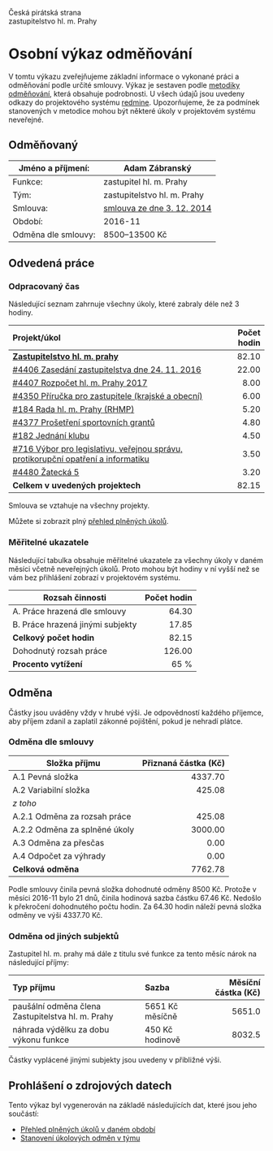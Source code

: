 Česká pirátská strana  
zastupitelstvo hl. m. Prahy

Osobní výkaz odměňování
=======================

V tomtu výkazu zveřejňujeme základní informace o vykonané práci a odměňování
podle určité smlouvy. Výkaz je sestaven podle [metodiky odměňování][metodika],
která obsahuje podrobnosti. U všech údajů jsou uvedeny odkazy do projektového
systému [redmine](https://redmine.pirati.cz). Upozorňujeme, že za podmínek
stanovených v metodice mohou být některé úkoly v projektovém systému neveřejné.

Odměňovaný
----------

Jméno a příjmení:        | Adam Zábranský
-----------------------  | --------------------
Funkce:                  | zastupitel hl. m. Prahy
Tým:                     | zastupitelstvo hl. m. Prahy
Smlouva:                 | [smlouva ze dne 3. 12. 2014][smlouva]
Období:                  | 2016-11
Odměna dle smlouvy:      | 8500–13500 Kč

Odvedená práce
--------------

### Odpracovaný čas

Následující seznam zahrnuje všechny úkoly, které zabraly déle než 3 hodiny.

| Projekt/úkol                                                                              |   Počet hodin |
|:------------------------------------------------------------------------------------------|--------------:|
| **[Zastupitelstvo hl. m. prahy][p15]**                                                    |         82.10 |
| [#4406 Zasedání zastupitelstva dne 24. 11. 2016][t4406]                                   |         22.00 |
| [#4407 Rozpočet hl. m. Prahy 2017][t4407]                                                 |          8.00 |
| [#4350 Příručka pro zastupitele (krajské a obecní)][t4350]                                |          6.00 |
| [#184 Rada hl. m. Prahy (RHMP)][t184]                                                     |          5.20 |
| [#4377 Prošetření sportovních grantů][t4377]                                              |          4.80 |
| [#182 Jednání klubu][t182]                                                                |          4.50 |
| [#716 Výbor pro legislativu, veřejnou správu, protikorupční opatření a informatiku][t716] |          3.50 |
| [#4480 Žatecká 5][t4480]                                                                  |          3.20 |
| **Celkem v uvedených projektech**                                                         |         82.15 |

Smlouva se vztahuje na všechny projekty. 

Můžete si zobrazit plný [přehled plněných úkolů][tasklist].

### Měřitelné ukazatele

Následující tabulka obsahuje měřitelné ukazatele za všechny úkoly v daném měsíci
včetně neveřejných úkolů. Proto mohou být hodiny v ní vyšší než se vám bez
přihlášení zobrazí v projektovém systému.

Rozsah činnosti                        | Počet hodin
--------------                         | ----------:
A. Práce hrazená dle smlouvy           |  64.30
B. Práce hrazená jinými subjekty       |  17.85
**Celkový počet hodin**                |  82.15
Dohodnutý rozsah práce                 | 126.00
**Procento vytížení**                  |   65 %

Odměna
------

Částky jsou uváděny vždy v hrubé výši. Je odpovědností každého příjemce, aby
příjem zdanil a zaplatil zákonné pojištění, pokud je nehradí plátce.

### Odměna dle smlouvy

Složka příjmu                 | Přiznaná částka (Kč)
-----------------             | --------------------:
A.1 Pevná složka              |  4337.70
A.2 Variabilní složka         |   425.08
*z toho*                      |
A.2.1 Odměna za rozsah práce  |   425.08
A.2.2 Odměna za splněné úkoly |  3000.00
A.3 Odměna za přesčas         |     0.00
A.4 Odpočet za výhrady        |     0.00
**Celková odměna**            |  7762.78

Podle smlouvy činila pevná složka dohodnuté odměny 8500 Kč. Protože v měsíci 2016-11 bylo 21 dnů, činila hodinová sazba částku 67.46 Kč. Nedošlo k překročení dohodnutého počtu hodin. Za 64.30 hodin náleží pevná složka odměny ve výši 4337.70 Kč. 

### Odměna od jiných subjektů

Zastupitel hl. m. prahy má dále z titulu své funkce za tento měsíc nárok na následující příjmy:

| Typ příjmu                                        | Sazba           |   Měsíční částka (Kč) |
|:--------------------------------------------------|:----------------|----------------------:|
| paušální odměna člena Zastupitelstva hl. m. Prahy | 5651 Kč měsíčně |                5651.0 |
| náhrada výdělku za dobu výkonu funkce             | 450 Kč hodinově |                8032.5 |

Částky vyplácené jinými subjekty jsou uvedeny v přibližné výši.


Prohlášení o zdrojových datech
------------------------------

Tento výkaz byl vygenerován na základě následujících dat, které jsou jeho součástí:

* [Přehled plněných úkolů v daném období](user_report.csv)
* [Stanovení úkolových odměn v týmu](../task_rewards.csv)

[metodika]: https://redmine.pirati.cz/projects/praha/wiki/Odm%C4%9B%C5%88ov%C3%A1n%C3%AD_zastupitel%C5%AF


[p15]: https://redmine.pirati.cz/time_entries.csv?c[]=project&c[]=user&c[]=activity&c[]=issue&c[]=hours&c[]=cf_16&c[]=spent_on&f[]=spent_on&f[]=user_id&f[]=&op[spent_on]=><&op[user_id]==&utf8=%E2%9C%93&v[spent_on][]=2016-11-01&v[spent_on][]=2016-11-30&v[user_id][]=1&v[user_id][]=6&f[]=project_id&op[project_id]==&v[project_id][]=15

[t4406]: https://redmine.pirati.cz/issues/4406/time_entries?c[]=project&c[]=user&c[]=activity&c[]=issue&c[]=hours&c[]=cf_16&c[]=spent_on&f[]=spent_on&f[]=user_id&f[]=&op[spent_on]=><&op[user_id]==&utf8=%E2%9C%93&v[spent_on][]=2016-11-01&v[spent_on][]=2016-11-30&v[user_id][]=1&v[user_id][]=6

[t4407]: https://redmine.pirati.cz/issues/4407/time_entries?c[]=project&c[]=user&c[]=activity&c[]=issue&c[]=hours&c[]=cf_16&c[]=spent_on&f[]=spent_on&f[]=user_id&f[]=&op[spent_on]=><&op[user_id]==&utf8=%E2%9C%93&v[spent_on][]=2016-11-01&v[spent_on][]=2016-11-30&v[user_id][]=1&v[user_id][]=6

[t4350]: https://redmine.pirati.cz/issues/4350/time_entries?c[]=project&c[]=user&c[]=activity&c[]=issue&c[]=hours&c[]=cf_16&c[]=spent_on&f[]=spent_on&f[]=user_id&f[]=&op[spent_on]=><&op[user_id]==&utf8=%E2%9C%93&v[spent_on][]=2016-11-01&v[spent_on][]=2016-11-30&v[user_id][]=1&v[user_id][]=6

[t184]: https://redmine.pirati.cz/issues/184/time_entries?c[]=project&c[]=user&c[]=activity&c[]=issue&c[]=hours&c[]=cf_16&c[]=spent_on&f[]=spent_on&f[]=user_id&f[]=&op[spent_on]=><&op[user_id]==&utf8=%E2%9C%93&v[spent_on][]=2016-11-01&v[spent_on][]=2016-11-30&v[user_id][]=1&v[user_id][]=6

[t4377]: https://redmine.pirati.cz/issues/4377/time_entries?c[]=project&c[]=user&c[]=activity&c[]=issue&c[]=hours&c[]=cf_16&c[]=spent_on&f[]=spent_on&f[]=user_id&f[]=&op[spent_on]=><&op[user_id]==&utf8=%E2%9C%93&v[spent_on][]=2016-11-01&v[spent_on][]=2016-11-30&v[user_id][]=1&v[user_id][]=6

[t182]: https://redmine.pirati.cz/issues/182/time_entries?c[]=project&c[]=user&c[]=activity&c[]=issue&c[]=hours&c[]=cf_16&c[]=spent_on&f[]=spent_on&f[]=user_id&f[]=&op[spent_on]=><&op[user_id]==&utf8=%E2%9C%93&v[spent_on][]=2016-11-01&v[spent_on][]=2016-11-30&v[user_id][]=1&v[user_id][]=6

[t716]: https://redmine.pirati.cz/issues/716/time_entries?c[]=project&c[]=user&c[]=activity&c[]=issue&c[]=hours&c[]=cf_16&c[]=spent_on&f[]=spent_on&f[]=user_id&f[]=&op[spent_on]=><&op[user_id]==&utf8=%E2%9C%93&v[spent_on][]=2016-11-01&v[spent_on][]=2016-11-30&v[user_id][]=1&v[user_id][]=6

[t4480]: https://redmine.pirati.cz/issues/4480/time_entries?c[]=project&c[]=user&c[]=activity&c[]=issue&c[]=hours&c[]=cf_16&c[]=spent_on&f[]=spent_on&f[]=user_id&f[]=&op[spent_on]=><&op[user_id]==&utf8=%E2%9C%93&v[spent_on][]=2016-11-01&v[spent_on][]=2016-11-30&v[user_id][]=1&v[user_id][]=6



[tasklist]: https://redmine.pirati.cz/time_entries?c[]=project&c[]=user&c[]=activity&c[]=issue&c[]=hours&c[]=cf_16&c[]=spent_on&f[]=spent_on&f[]=user_id&f[]=&op[spent_on]=><&op[user_id]==&utf8=%E2%9C%93&v[spent_on][]=2016-11-01&v[spent_on][]=2016-11-30&v[user_id][]=16

[smlouva]: https://smlouvy.pirati.cz/smlouvy/2014/11/13/adam-zabransky/
